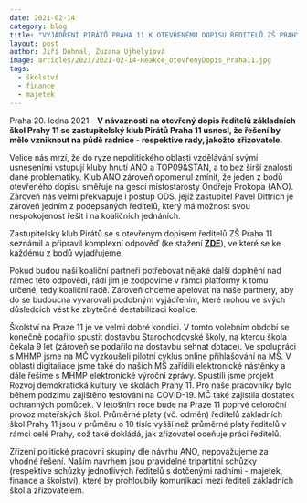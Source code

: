 ```yaml
---
date: 2021-02-14
category: blog
title: "VYJÁDŘENÍ PIRÁTŮ PRAHA 11 K OTEVŘENÉMU DOPISU ŘEDITELŮ ZŠ PRAHY 11"
layout: post
author: Jiří Dohnal, Zuzana Ujhelyiová
image: articles/2021/2021-02-14-Reakce_otevřenyDopis_Praha11.jpg
tags: 
  - školství
  - finance
  - majetek
---
```



Praha 20. ledna 2021 - **V návaznosti na otevřený dopis ředitelů základních škol Prahy 11 se zastupitelský klub Pirátů Praha 11 usnesl, že řešení by mělo vzniknout na půdě radnice - respektive rady, jakožto zřizovatele.**

Velice nás mrzí, že do ryze nepolitického oblasti vzdělávání svými usneseními vstupují kluby hnutí ANO a TOP09&STAN, a to bez širší znalosti dané problematiky. Klub ANO zároveň opomenul zmínit, že jeden z bodů otevřeného dopisu směřuje na gesci místostarosty Ondřeje Prokopa (ANO). Zároveň nás velmi překvapuje i postup ODS, jejíž zastupitel Pavel Dittrich je zároveň jedním z podepsaných ředitelů, který má možnost svou nespokojenost řešit i na koaličních jednáních.

Zastupitelský klub Pirátů se s otevřeným dopisem ředitelů ZŠ Praha 11 seznámil a připravil komplexní odpověď (ke stažení **[ZDE](assets/pdf/2021-02-14-Reakce_otevřenyDopis_Praha11.pdf)**), ve které se ke každému z bodů vyjadřujeme. 

Pokud budou naši koaliční partneři potřebovat nějaké další doplnění nad rámec této odpovědi, rádi jim je zodpovíme v rámci platformy k tomu určené, tedy koaliční radě. Zároveň chceme apelovat na naše partnery, aby do se budoucna vyvarovali podobným vyjádřením, které mohou ve svých důsledcích vést ke zbytečné destabilizaci koalice.

Školství na Praze 11 je ve velmi dobré kondici. V tomto volebním období se konečně podařilo spustit dostavbu Starochodovské školy, na kterou škola čekala 9 let (zároveň se podařilo na dostavbu sehnat dotace). Ve spolupráci s MHMP jsme na MČ vyzkoušeli pilotní cyklus online přihlašování na MŠ. V oblasti digitaliace jsme také do našich MŠ zařídili elektronické nástěnky a dále řešíme s MHMP elektronické výroční zprávy.  Spustili jsme projekt Rozvoj demokratická kultury ve školách Prahy 11. Pro naše pracovníky bylo během podzimu zajištěno testování na COVID-19. MČ také zajistila dostatek ochranných pomůcek. V letošním roce bude na Praze 11 poprvé celoroční provoz mateřských škol. Průměrné platy (vč. odměn) ředitelů základních škol Prahy 11 jsou v průměru o 10 tisíc vyšší než průměrné platy ředitelů v rámci celé Prahy, což také dokládá, jak zřizovatel oceňuje práci ředitelů.

Zřízení politické pracovní skupiny dle návrhu ANO, nepovažujeme za vhodné řešení. Naším návrhem  jsou  pravidelné tripartitní schůzky (respektive  schůzky jednotlivých ředitelů s dotčenými radními - majetek, finance a školství), které by prohloubily komunikaci mezi řediteli základních škol a zřizovatelem.
